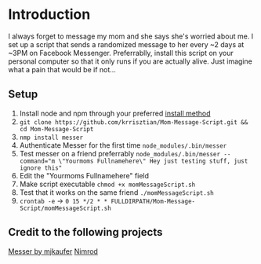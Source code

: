 # Introduction

I always forget to message my mom and she says she's worried about me. I set up a script that sends a randomized message to her every ~2 days at ~3PM on Facebook Messenger.
Preferrablly, install this script on your personal computer so that it only runs if you are actually alive. Just imagine what a pain that would be if not...

## Setup
1. Install node and npm through your preferred [install method](https://nodejs.org/en/download/package-manager/)
1. `git clone https://github.com/krrisztian/Mom-Message-Script.git && cd Mom-Message-Script`
2. `nmp install messer`
3. Authenticate Messer for the first time `node_modules/.bin/messer`
4. Test messer on a friend preferrably `node_modules/.bin/messer --command="m \"Yourmoms Fullnamehere\" Hey just testing stuff, just ignore this"`
5. Edit the "Yourmoms Fullnamehere" field
6. Make script executable `chmod +x momMessageScript.sh`
7. Test that it works on the same friend `./momMessageScript.sh`
8. `crontab -e` -> `0 15 */2 * * FULLDIRPATH/Mom-Message-Script/momMessageScript.sh`


## Credit to the following projects
[Messer by mjkaufer](https://github.com/mjkaufer/Messer)
[Nimrod](https://www.nimrod-messenger.io)